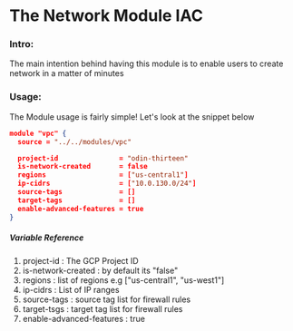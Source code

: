 # The Network Module IAC

### Intro:
The main intention behind having this module is to enable users to create network in a matter of minutes

### Usage:
The Module usage is fairly simple! Let's look at the snippet below

```json
module "vpc" {
  source = "../../modules/vpc"

  project-id               = "odin-thirteen"
  is-network-created       = false
  regions                  = ["us-central1"]
  ip-cidrs                 = ["10.0.130.0/24"]
  source-tags              = []
  target-tags              = []
  enable-advanced-features = true
}
```
##### Variable Reference
1. project-id : The GCP Project ID
2. is-network-created : by default its "false" 
3. regions : list of regions e.g ["us-central1", "us-west1"]
4. ip-cidrs : List of IP ranges
5. source-tags : source tag list for firewall rules
6. target-tsgs : target tag list for firewall rules
7. enable-advanced-features : true
